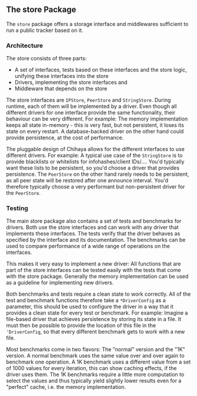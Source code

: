 ## The store Package

The `store` package offers a storage interface and middlewares sufficient to run a public tracker based on it.

### Architecture

The store consists of three parts:
- A set of interfaces, tests based on these interfaces and the store logic, unifying these interfaces into the store
- Drivers, implementing the store interfaces and
- Middleware that depends on the store

The store interfaces are `IPStore`, `PeerStore` and `StringStore`.
During runtime, each of them will be implemented by a driver.
Even though all different drivers for one interface provide the same functionality, their behaviour can be very different.
For example: The memory implementation keeps all state in-memory - this is very fast, but not persistent, it loses its state on every restart.
A database-backed driver on the other hand could provide persistence, at the cost of performance.

The pluggable design of Chihaya allows for the different interfaces to use different drivers.
For example: A typical use case of the `StringStore` is to provide blacklists or whitelists for infohashes/client IDs/....
You'd typically want these lists to be persistent, so you'd choose a driver that provides persistence.
The `PeerStore` on the other hand rarely needs to be persistent, as all peer state will be restored after one announce interval.
You'd therefore typically choose a very performant but non-persistent driver for the `PeerStore`.

### Testing

The main store package also contains a set of tests and benchmarks for drivers.
Both use the store interfaces and can work with any driver that implements these interfaces.
The tests verify that the driver behaves as specified by the interface and its documentation.
The benchmarks can be used to compare performance of a wide range of operations on the interfaces.

This makes it very easy to implement a new driver:
All functions that are part of the store interfaces can be tested easily with the tests that come with the store package.
Generally the memory implementation can be used as a guideline for implementing new drivers.

Both benchmarks and tests require a clean state to work correctly.
All of the test and benchmark functions therefore take a `*DriverConfig` as a parameter, this should be used to configure the driver in a way that it provides a clean state for every test or benchmark.
For example: Imagine a file-based driver that achieves persistence by storing its state in a file.
It must then be possible to provide the location of this file in the `'DriverConfig`, so that every different benchmark gets to work with a new file.

Most benchmarks come in two flavors: The "normal" version and the "1K" version.
A normal benchmark uses the same value over and over again to benchmark one operation.
A 1K benchmark uses a different value from a set of 1000 values for every iteration, this can show caching effects, if the driver uses them.
The 1K benchmarks require a little more computation to select the values and thus typically yield slightly lower results even for a "perfect" cache, i.e. the memory implementation.
